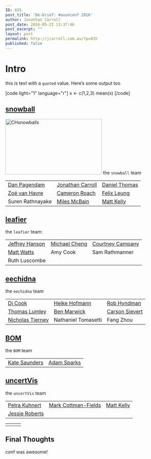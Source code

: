 ```yaml
---
ID: 835
post_title: 'De-brief: #auunconf 2016'
author: Jonathan Carroll
post_date: 2016-05-22 13:37:46
post_excerpt: ""
layout: post
permalink: http://jcarroll.com.au/?p=835
published: false
---
```

<h1>Intro</h1>
<p>this is text with a <code>quoted</code> value. Here’s some output too</p>
[code light="1" language="r"]
x &lt;- c(1,2,3)
mean(x)
[/code]

<h2><a href="https://github.com/ropenscilabs/snowball" target="_blank">snowball</a></h2>

<a href="http://jcarroll.com.au/wp-content/uploads/2016/05/CHsnowballs.gif"><img src="http://jcarroll.com.au/wp-content/uploads/2016/05/CHsnowballs-300x173.gif" alt="CHsnowballs" width="300" height="173" class="alignnone size-medium wp-image-845" /></a>
the <code>snowball</code> team
<table width="100%">
   <tr width="30%">
      <td><a href="https://github.com/dpagendam" target="_blank">Dan Pagendam</a></td>
      <td><a href="https://github.com/jonocarroll" target="_blank">Jonathan Carroll</a></td>
      <td><a href="https://github.com/daniel-t" target="_blank">Daniel Thomas</a></td>
   </tr>
   <tr width="30%">
      <td><a href="https://github.com/zoevanhavre/" target="_blank">Zoé van Havre</a></td>
      <td><a href="https://github.com/camroach87/" target="_blank">Cameron Roach</a></td>
      <td><a href="https://github.com/felixleungsc" target="_blank">Felix Leung</a></td>
   </tr width="30%">
      <td>Suren Rathnayake</td>
      <td><a href="https://github.com/MilesMcBain" target="_blank">Miles McBain</a></td>
      <td><a href="https://github.com/mattyjkelly" target="_blank">Matt Kelly</a></td>
   </tr>
</table>


<h2><a href="https://github.com/ropenscilabs/leafier" target="_blank">leafier</a></h2>
the <code>leafier</code> team:
<table width="100%">
   <tr width="30%">
      <td><a href="https://github.com/paleo13" target="_blank">Jeffrey Hanson</a></td>
      <td><a href="https://github.com/michaelcheng429" target="_blank">Michael Cheng</a></td>
      <td><a href="https://github.com/CourtneyCampany" target="_blank">Courtney Campany</a></td>
   </tr>
   <tr width="30%">
      <td><a href="https://github.com/mattwatts" target="_blank">Matt Watts</a></td>
      <td>Amy Cook</td>
      <td>Sam Rathmanner</td>
   </tr>
   <tr width="30%">
      <td>Ruth Luscombe</td>
      <td></td>
      <td></td>
   </tr>
</table>

<h2><a href="https://github.com/ropenscilabs/eechidna" target="_blank">eechidna</a></h2>
the <code>eechidna</code> team
<table>                                                                                                                                                                          
   <tr>                                                                                                                                                                             
      <td><a href="https://github.com/dicook" target="_blank">Di Cook</a></td>                                                                                                       
      <td><a href="https://github.com/heike" target="_blank">Heike Hofmann</a></td>                                                                                                  
      <td><a href="https://github.com/robjhyndman" target="_blank">Rob Hyndman</a></td>                                                                                              
   </tr>                                                                                                                                                                            
   <tr>                                                                                                                                                                             
      <td><a href="https://github.com/tslumley" target="_blank">Thomas Lumley</a></td>                                                                                               
      <td><a href="https://github.com/benmarwick" target="_blank">Ben Marwick</a></td>                                                                                               
      <td><a href="https://github.com/cpsievert" target="_blank">Carson Sievert</a></td>                                                                                             
   </tr>                                                                                                                                                                            
   <tr>                                                                                                                                                                             
      <td><a href="https://github.com/njtierney" target="_blank">Nicholas Tierney</a></td>                                                                                           
      <td>Nathaniel Tomasetti</td>                                                                                                                                                   
      <td>Fang Zhou</td>                                                                                                                                                             
   </tr>                                                                                                                                                                            
</table>        

<h2><a href="https://github.com/saundersk1/auunconf16/blob/master/Vignette%20BoM.Rmd" target="_blank">BOM</a></h2>
the <code>BOM</code> team
<table>
   <tr>
      <td><a href="https://github.com/saundersk1" target="_blank">Kate Saunders</a></td>
      <td><a href="https://github.com/adamhsparks/" target="_blank">Adam Sparks</a></td>
   </tr>
</table>

<h2><a href="https://github.com/ropenscilabs/uncertVis" target="_blank">uncertVis</a></h2>
the <code>uncertVis</code> team
<table>
   <tr>
      <td><a href="https://github.com/petrakuhnert" target="_blank">Petra Kuhnert</a></td>
      <td><a href="https://github.com/cofiem" target="_blank">Mark Cottman-Fields</a></td>
      <td><a href="https://github.com/mattyjkelly" target="_blank">Matt Kelly</a></td>
   </tr>
   <tr>
      <td><a href="https://github.com/jesse-jesse" target="_blank">Jessie Roberts</a></td>
      <td></td>
      <td></td>
   </tr>
</table>

<table>
   <tr>
      <td></td>
      <td></td>
      <td></td>
   </tr>
</table>



<h2>Final Thoughts</h2>
conf was awesome!